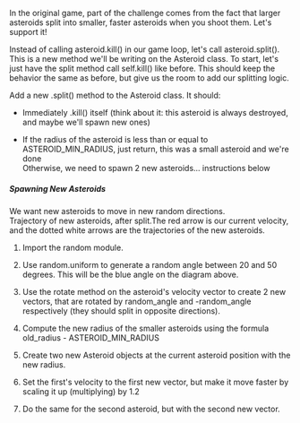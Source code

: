 In the original game, part of the challenge comes from the fact that larger asteroids split into smaller, faster asteroids when you shoot them. Let's support it!
<p>
  
Instead of calling asteroid.kill() in our game loop, let's call asteroid.split(). This is a new method we'll be writing on the Asteroid class. To start, let's just have the split method call self.kill() like before. This should keep the behavior the same as before, but give us the room to add our splitting logic.
</p>


Add a new .split() method to the Asteroid class. It should:
<ul>
  <li>
    
Immediately .kill() itself (think about it: this asteroid is always destroyed, and maybe we'll spawn new ones)
  </li>
  <li>
    
If the radius of the asteroid is less than or equal to ASTEROID_MIN_RADIUS, just return, this was a small asteroid and we're done <br />
Otherwise, we need to spawn 2 new asteroids... instructions below
  </li>
</ul>
<h5>Spawning New Asteroids</h5>
We want new asteroids to move in new random directions.
<br />
Trajectory of new asteroids, after split.The red arrow is our current velocity, and the dotted white arrows are the trajectories of the new asteroids.
<ol>
  <li>
Import the random module.
    
  </li>
  <li>
    
Use random.uniform to generate a random angle between 20 and 50 degrees. This will be the blue angle on the diagram above.
  </li>
  <li>
    
Use the rotate method on the asteroid's velocity vector to create 2 new vectors, that are rotated by random_angle and -random_angle respectively (they should split in opposite directions).
  </li>
  <li>
    
Compute the new radius of the smaller asteroids using the formula old_radius - ASTEROID_MIN_RADIUS
  </li>
  <li>
Create two new Asteroid objects at the current asteroid position with the new radius.
    
  </li>
  <li>
    
Set the first's velocity to the first new vector, but make it move faster by scaling it up (multiplying) by 1.2
  </li>
  <li>
Do the same for the second asteroid, but with the second new vector.
    
  </li>
</ol>
